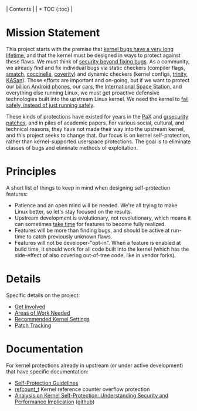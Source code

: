 | Contents |
| * TOC
{:toc}
|

# Mission Statement

This project starts with the premise that [kernel bugs have a very long
lifetime](https://lwn.net/Articles/410606/), and that the kernel must be
designed in ways to protect against these flaws. We must think of
[security beyond fixing bugs](http://lwn.net/Articles/662219/). As a
community, we already find and fix individual bugs via static checkers
(compiler flags, [smatch](http://smatch.sourceforge.net/),
[coccinelle](http://coccinelle.lip6.fr/),
[coverity](https://scan.coverity.com/projects/linux?tab=overview)) and
dynamic checkers (kernel configs,
[trinity](http://codemonkey.org.uk/projects/trinity/),
[KASan](https://www.kernel.org/doc/Documentation/kasan.txt)). Those
efforts are important and on-going, but if we want to protect our
[billion Android
phones](http://www.techspot.com/news/57228-google-shows-off-new-version-of-android-announces-1-billion-active-monthly-users.html),
our
[cars](http://www.zdnet.com/article/2014-the-year-of-the-linux-car/),
the [International Space
Station](https://training.linuxfoundation.org/why-our-linux-training/training-reviews/linux-foundation-training-prepares-the-international-space-station-for-linux-migration),
and everything else running Linux, we must get proactive defensive
technologies built into the upstream Linux kernel. We need the kernel to
[fail safely, instead of just running
safely](http://kernsec.org/files/lss2015/giant-bags-of-mostly-water.pdf).

These kinds of protections have existed for years in the
[PaX](https://pax.grsecurity.net/) and
[grsecurity](https://grsecurity.net/features.php)
[patches](https://github.com/linux-scraping/linux-grsecurity), and in
piles of academic papers. For various social, cultural, and technical
reasons, they have not made their way into the upstream kernel, and this
project seeks to change that. Our focus is on kernel self-protection,
rather than kernel-supported userspace protections. The goal is to
eliminate classes of bugs and eliminate methods of exploitation.

# Principles

A short list of things to keep in mind when designing self-protection
features:

  - Patience and an open mind will be needed. We're all trying to make
    Linux better, so let's stay focused on the results.
  - Upstream development is evolutionary, not revolutionary, which means
    it can sometimes [take
    time](https://ieeexplore.ieee.org/abstract/document/6624016) for
    features to become fully realized.
  - Features will be more than finding bugs, and should be active at
    run-time to catch previously unknown flaws.
  - Features will not be developer-"opt-in". When a feature is enabled
    at build time, it should work for all code built into the kernel
    (which has the side-effect of also covering out-of-tree code, like
    in vendor forks).

# Details

Specific details on the project:

  - [Get Involved](Get_Involved "wikilink")
  - [Areas of Work Needed](Work "wikilink")
  - [Recommended Kernel Settings](Recommended_Settings "wikilink")
  - [Patch Tracking](Patch_Tracking "wikilink")

# Documentation

For kernel protections already in upstream (or under active development)
that have specific documentation:

  - [Self-Protection
    Guidelines](https://www.kernel.org/doc/html/latest/security/self-protection.html)
  - [refcount_t](Kernel_Protections/refcount_t "wikilink") Kernel
    reference counter overflow protection
  - [Analysis on Kernel Self-Protection: Understanding Security and
    Performance Implication](https://samsung.github.io/kspp-study/)
    ([github](https://github.com/Samsung/kspp-study))
